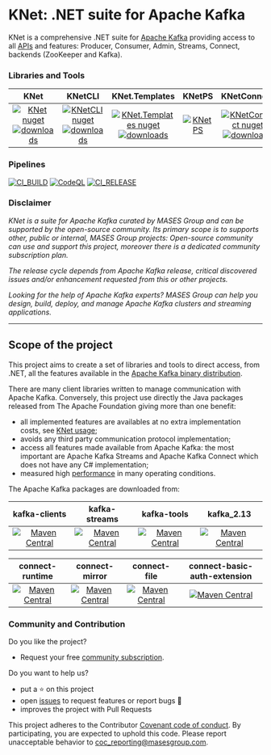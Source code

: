 # KNet: .NET suite for Apache Kafka

KNet is a comprehensive .NET suite for [Apache Kafka](https://kafka.apache.org/) providing access to all [APIs](https://kafka.apache.org/documentation/#api) and features: Producer, Consumer, Admin, Streams, Connect, backends (ZooKeeper and Kafka).

### Libraries and Tools

|KNet | KNetCLI | KNet.Templates | KNetPS | KNetConnect |
|:---:	|:---:	|:---:	|:---:	|:---:	|
|[![KNet nuget](https://img.shields.io/nuget/v/MASES.KNet)](https://www.nuget.org/packages/MASES.KNet) [![downloads](https://img.shields.io/nuget/dt/MASES.KNet)](https://www.nuget.org/packages/MASES.KNet) | [![KNetCLI nuget](https://img.shields.io/nuget/v/MASES.KNetCLI)](https://www.nuget.org/packages/MASES.KNetCLI) [![downloads](https://img.shields.io/nuget/dt/MASES.KNetCLI)](https://www.nuget.org/packages/MASES.KNetCLI) | [![KNet.Templates nuget](https://img.shields.io/nuget/v/MASES.KNet.Templates)](https://www.nuget.org/packages/MASES.KNet.Templates) [![downloads](https://img.shields.io/nuget/dt/MASES.KNet.Templates)](https://www.nuget.org/packages/MASES.KNet.Templates)| [![KNetPS](https://img.shields.io/powershellgallery/v/MASES.KNetPS.svg?style=flat-square&label=MASES.KNetPS)](https://www.powershellgallery.com/packages/MASES.KNetPS/)| [![KNetConnect nuget](https://img.shields.io/nuget/v/MASES.KNetConnect)](https://www.nuget.org/packages/MASES.KNetConnect) [![downloads](https://img.shields.io/nuget/dt/MASES.KNetConnect)](https://www.nuget.org/packages/MASES.KNetConnect) |

### Pipelines

[![CI_BUILD](https://github.com/masesgroup/KNet/actions/workflows/build.yaml/badge.svg)](https://github.com/masesgroup/KNet/actions/workflows/build.yaml)
[![CodeQL](https://github.com/masesgroup/KNet/actions/workflows/codeql-analysis.yml/badge.svg)](https://github.com/masesgroup/KNet/actions/workflows/codeql-analysis.yml)
[![CI_RELEASE](https://github.com/masesgroup/KNet/actions/workflows/release.yaml/badge.svg)](https://github.com/masesgroup/KNet/actions/workflows/release.yaml) 

### Disclaimer

<em>
<p>
KNet is a suite for Apache Kafka curated by MASES Group and can be supported by the open-source community. 
Its primary scope is to supports other, public or internal, MASES Group projects: Open-source community can use and support this project, moreover there is a dedicated community subscription plan.
</p>
<p>
The release cycle depends from Apache Kafka release, critical discovered issues and/or enhancement requested from this or other projects.
</p>
<p>
Looking for the help of Apache Kafka experts? MASES Group can help you design, build, deploy, and manage Apache Kafka clusters and streaming applications.
</p>
</em>

---

## Scope of the project

This project aims to create a set of libraries and tools to direct access, from .NET, all the features available in the [Apache Kafka binary distribution](https://kafka.apache.org/downloads). 

There are many client libraries written to manage communication with Apache Kafka. Conversely, this project use directly the Java packages released from The Apache Foundation giving more than one benefit:
* all implemented features are availables at no extra implementation costs, see [KNet usage](usage.md);
* avoids any third party communication protocol implementation;
* access all features made available from Apache Kafka: the most important are Apache Kafka Streams and Apache Kafka Connect which does not have any C# implementation;
* measured high [performance](performance.md) in many operating conditions.

The Apache Kafka packages are downloaded from:

|kafka-clients | kafka-streams | kafka-tools | kafka_2.13 |
|:---:	|:---:	|:---:	|:---:	|
|[![Maven Central](https://img.shields.io/maven-central/v/org.apache.kafka/kafka-clients.svg?label=Maven%20Central)](https://search.maven.org/search?q=g:%22org.apache.kafka%22%20AND%20a:%22kafka-clients%22) | [![Maven Central](https://img.shields.io/maven-central/v/org.apache.kafka/kafka-streams.svg?label=Maven%20Central)](https://search.maven.org/search?q=g:%22org.apache.kafka%22%20AND%20a:%22kafka-streams%22) | [![Maven Central](https://img.shields.io/maven-central/v/org.apache.kafka/kafka-tools.svg?label=Maven%20Central)](https://search.maven.org/search?q=g:%22org.apache.kafka%22%20AND%20a:%22kafka-tools%22) | [![Maven Central](https://img.shields.io/maven-central/v/org.apache.kafka/kafka_2.13.svg?label=Maven%20Central)](https://search.maven.org/search?q=g:%22org.apache.kafka%22%20AND%20a:%22kafka_2.13%22) |


|connect-runtime | connect-mirror | connect-file | connect-basic-auth-extension |
|:---:	|:---:	|:---:	|:---:	|
| [![Maven Central](https://img.shields.io/maven-central/v/org.apache.kafka/connect-runtime.svg?label=Maven%20Central)](https://search.maven.org/search?q=g:%22org.apache.kafka%22%20AND%20a:%22connect-runtime%22) | [![Maven Central](https://img.shields.io/maven-central/v/org.apache.kafka/connect-mirror.svg?label=Maven%20Central)](https://search.maven.org/search?q=g:%22org.apache.kafka%22%20AND%20a:%22connect-mirror%22) | [![Maven Central](https://img.shields.io/maven-central/v/org.apache.kafka/connect-file.svg?label=Maven%20Central)](https://search.maven.org/search?q=g:%22org.apache.kafka%22%20AND%20a:%22connect-file%22) |  [![Maven Central](https://img.shields.io/maven-central/v/org.apache.kafka/connect-basic-auth-extension.svg?label=Maven%20Central)](https://search.maven.org/search?q=g:%22org.apache.kafka%22%20AND%20a:%22connect-basic-auth-extension%22) |

### Community and Contribution

Do you like the project? 
- Request your free [community subscription](https://www.jcobridge.com/pricing-25/).

Do you want to help us?
- put a :star: on this project
- open [issues](https://github.com/masesgroup/KNet/issues) to request features or report bugs :bug:
- improves the project with Pull Requests

This project adheres to the Contributor [Covenant code of conduct](CODE_OF_CONDUCT.md). By participating, you are expected to uphold this code. Please report unacceptable behavior to coc_reporting@masesgroup.com.
